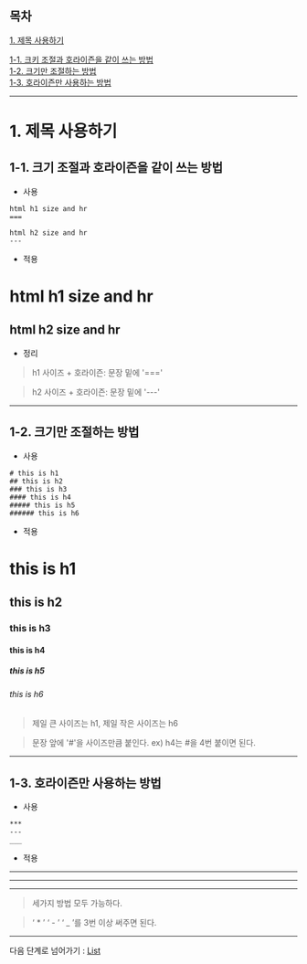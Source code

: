 ## 목차

[1. 제목 사용하기](#1-제목-사용하기)  

[1-1. 크키 조절과 호라이즌을 같이 쓰는 방법](#1-1-크기-조절과-호라이즌을-같이-쓰는-방법)   
[1-2. 크기만 조절하는 방법](#1-2-크기만-조절하는-방법)  
[1-3. 호라이즌만 사용하는 방법](#1-3-호라이즌만-사용하는-방법)

---

# 1. 제목 사용하기

## 1-1. 크기 조절과 호라이즌을 같이 쓰는 방법

- 사용

```
html h1 size and hr
===

html h2 size and hr
---
```
- 적용

html h1 size and hr
===

html h2 size and hr
---

- 정리

> h1 사이즈 + 호라이즌: 문장 밑에 '==='

> h2 사이즈 + 호라이즌: 문장 밑에 '---'

----

## 1-2. 크기만 조절하는 방법

- 사용
```
# this is h1
## this is h2
### this is h3
#### this is h4
##### this is h5
###### this is h6
```

- 적용

# this is h1
## this is h2
### this is h3
#### this is h4
##### this is h5
###### this is h6

> 제일 큰 사이즈는 h1, 제일 작은 사이즈는 h6

> 문장 앞에 '#'을 사이즈만큼 붙인다. ex) h4는 #을 4번 붙이면 된다.

---

## 1-3. 호라이즌만 사용하는 방법 

- 사용
```
*** 
---
___
```

- 적용
*** 
---
___

> 세가지 방법 모두 가능하다.
 
> ‘ * ’ ‘ - ’ ‘ _ ’를 3번 이상 써주면 된다.

---

다음 단계로 넘어가기 : [List](https://github.com/It-dayeon/markdown/blob/master/2_list.md)
